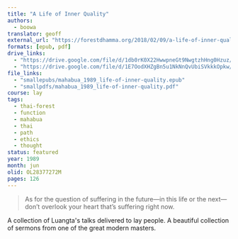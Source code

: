 ```yaml
---
title: "A Life of Inner Quality"
authors:
  - boowa
translator: geoff
external_url: "https://forestdhamma.org/2018/02/09/a-life-of-inner-quality/"
formats: [epub, pdf]
drive_links:
  - "https://drive.google.com/file/d/1db0rK0X22HwwpneGt9NwgtzhHng0Hzuz/view?usp=drivesdk"
  - "https://drive.google.com/file/d/1E7OodXHZgBn5u1NkNnQvUbiSVkkkOpkw/view?usp=drivesdk"
file_links:
  - "smallepubs/mahabua_1989_life-of-inner-quality.epub"
  - "smallpdfs/mahabua_1989_life-of-inner-quality.pdf"
course: lay
tags:
  - thai-forest
  - function
  - mahabua
  - thai
  - path
  - ethics
  - thought
status: featured
year: 1989
month: jun
olid: OL28377272M
pages: 126
---
```


> As for the question of suffering in the future—in this life or the next—don’t overlook your heart that’s suffering right now.

A collection of Luangta's talks delivered to lay people. A beautiful collection of sermons from one of the great modern masters.
